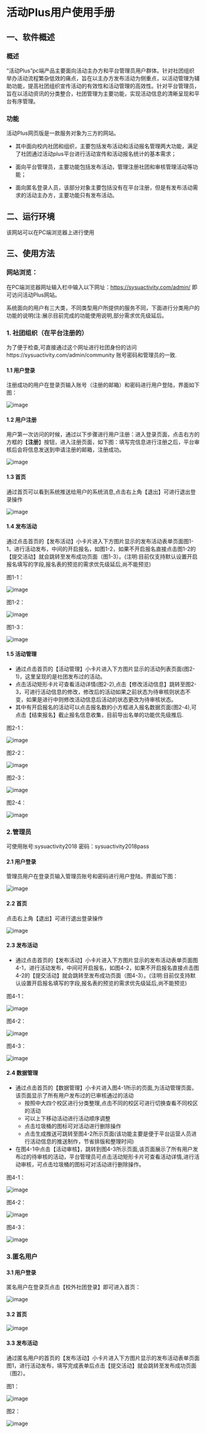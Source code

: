 # 活动Plus用户使用手册 #


## 一、软件概述
### 概述
“活动Plus”pc端产品主要面向活动主办方和平台管理员用户群体。针对社团组织举办活动流程繁杂低效的痛点，旨在以主办方发布活动为侧重点，以活动管理为辅助功能，提高社团组织宣传活动的有效性和活动管理的高效性。针对平台管理员，旨在以活动资讯的分类整合，社团管理为主要功能，实现活动信息的清晰呈现和平台有序管理。

### 功能
活动Plus网页版是一款服务对象为三方的网站。

- 其中面向校内社团和组织，主要包括发布活动和活动报名管理两大功能，满足了社团通过活动plus平台进行活动宣传和活动报名统计的基本需求；

- 面向平台管理员，主要功能包括发布活动，管理注册社团和审核管理活动等功能；

- 面向匿名登录人员，该部分对象主要包括没有在平台注册，但是有发布活动需求的活动主办方，主要功能只有发布活动。          

## 二、运行环境
该网站可以在PC端浏览器上进行使用

## 三、使用方法
### 网站浏览：
在PC端浏览器网址输入栏中输入以下网址：https://sysuactivity.com/admin/
即可访问活动Plus网站。

系统面向的用户有三大类，不同类型用户所提供的服务不同，下面进行分类用户的功能的说明(注:展示目前完成的功能使用说明,部分需求优先级延后。

### 1. 社团组织（在平台注册的）

为了便于检查,可直接通过这个网址进行社团身份的访问https://sysuactivity.com/admin/community
账号密码和管理员的一致.

#### 1.1 用户登录
注册成功的用户在登录页输入账号（注册的邮箱）和密码进行用户登陆，界面如下图：

![image](https://github.com/SYSU-ActivityPlusPC/document/blob/master/picture/instruction1.png)

#### 1.2 用户注册
用户第一次访问的时候，通过以下步骤进行用户注册：进入登录页面，点击右方的方框的【**注册**】按钮，进入注册页面，如下图：填写完信息进行注册之后，平台审核后会将信息发送到申请注册的邮箱，注册成功。

![image](https://github.com/SYSU-ActivityPlusPC/document/blob/master/picture/User%20Manual/instruction2.png)

#### 1.3 首页
通过首页可以看到系统推送给用户的系统消息,点击右上角【退出】可进行退出登录操作

![image](https://github.com/SYSU-ActivityPlusPC/document/blob/master/picture/User%20Manual/3-1.png)


#### 1.4 发布活动
通过点击首页的【发布活动】小卡片进入下方图片显示的发布活动表单页面图1-1，进行活动发布，中间的开启报名，如图1-2，如果不开启报名直接点击图1-2的【提交活动】就会跳转至发布成功页面（图1-3）。(注明:目前仅支持默认设置开启报名填写的字段,报名表的预览的需求优先级延后,尚不能预览)

图1-1：

![image](https://github.com/SYSU-ActivityPlusPC/document/blob/master/picture/User%20Manual/2-2.png)

图1-2：

![image](https://github.com/SYSU-ActivityPlusPC/document/blob/master/picture/User%20Manual/2-3.png)

图1-3：

![image](https://github.com/SYSU-ActivityPlusPC/document/blob/master/picture/User%20Manual/2-4.png)

#### 1.5 活动管理
- 通过点击首页的【活动管理】小卡片进入下方图片显示的活动列表页面(图2-1)，这里呈现的是社团发布过的活动。
- 点击活动矩形卡片可查看活动详情(图2-2),点击【修改活动信息】跳转至图2-3，可进行活动信息的修改，修改后的活动如果之前状态为待审核则状态不变，如果是进行中则修改活动信息后活动的状态更改为待审核状态。
- 其中有开启报名的活动可以点击报名数的小方框进入报名数据页面(图2-4),可点击【结束报名】截止报名信息收集，目前导出名单的功能优先级推后.

图2-1：

![image](https://github.com/SYSU-ActivityPlusPC/document/blob/master/picture/User%20Manual/3-2.png)

图2-2：

![image](https://github.com/SYSU-ActivityPlusPC/document/blob/master/picture/User%20Manual/3-3.png)

图2-3：

![image](https://github.com/SYSU-ActivityPlusPC/document/blob/master/picture/User%20Manual/3-4.png)

图2-4：

![image](https://github.com/SYSU-ActivityPlusPC/document/blob/master/picture/User%20Manual/3-5.png)

### 2.管理员
可使用账号:sysuactivity2018
密码：sysuactivity2018pass

#### 2.1 用户登录
管理员用户在登录页输入管理员账号和密码进行用户登陆，界面如下图：

![image](https://github.com/SYSU-ActivityPlusPC/document/blob/master/picture/instruction1.png)

#### 2.2 首页
点击右上角【退出】可进行退出登录操作

![image](https://github.com/SYSU-ActivityPlusPC/document/blob/master/picture/User%20Manual/2-1.png)


#### 2.3 发布活动
- 通过点击首页的【发布活动】小卡片进入下方图片显示的发布活动表单页面图4-1，进行活动发布，中间可开启报名，如图4-2，如果不开启报名直接点击图4-2的【提交活动】就会跳转至发布成功页面（图4-3）。(注明:目前仅支持默认设置开启报名填写的字段,报名表的预览的需求优先级延后,尚不能预览)

图4-1：

![image](https://github.com/SYSU-ActivityPlusPC/document/blob/master/picture/User%20Manual/2-2.png)

图4-2：

![image](https://github.com/SYSU-ActivityPlusPC/document/blob/master/picture/User%20Manual/2-3.png)

图4-3：

![image](https://github.com/SYSU-ActivityPlusPC/document/blob/master/picture/User%20Manual/2-4.png)

#### 2.4 数据管理
- 通过点击首页的【数据管理】小卡片进入图4-1所示的页面,为活动管理页面，该页面显示了所有用户发布过的已审核通过的活动
    - 按照中大四个校区进行分类整理,点击不同的校区可进行切换查看不同校区的活动
    - 可以上下移动活动进行活动顺序调整
    - 点击垃圾桶的图标可对活动进行删除操作
    - 点击生成推送可跳转至图4-2所示页面(该功能主要是便于平台运营人员进行活动信息的推送制作，节省排版和整理时间)
- 在图4-1中点击【活动审核】，跳转到图4-3所示页面,该页面展示了所有用户发布过的待审核的活动，平台管理员可点击活动矩形卡片可查看活动详情,进行活动审核，可点击垃圾桶的图标可对活动进行删除操作。

图4-1：

![image](https://github.com/SYSU-ActivityPlusPC/document/blob/master/picture/User%20Manual/2-6.png)

图4-2：

![image](https://github.com/SYSU-ActivityPlusPC/document/blob/master/picture/User%20Manual/2-7.png)

图4-3：

![image](https://github.com/SYSU-ActivityPlusPC/document/blob/master/picture/User%20Manual/2-5.png)

### 3.匿名用户


#### 3.1 用户登录
匿名用户在登录页点击【校外社团登录】即可进入首页：

![image](https://github.com/SYSU-ActivityPlusPC/document/blob/master/picture/instruction1.png)

#### 3.2 首页


![image](https://github.com/SYSU-ActivityPlusPC/document/blob/master/picture/User%20Manual/1-1.png)

#### 3.3 发布活动
通过匿名用户的首页的【发布活动】小卡片进入下方图片显示的发布活动表单页面图1，进行活动发布，填写完成表单后点击【提交活动】就会跳转至发布成功页面（图2）。

图1：

![image](https://github.com/SYSU-ActivityPlusPC/document/blob/master/picture/User%20Manual/1-2.png)

图2：

![image](https://github.com/SYSU-ActivityPlusPC/document/blob/master/picture/User%20Manual/1-3.png)

